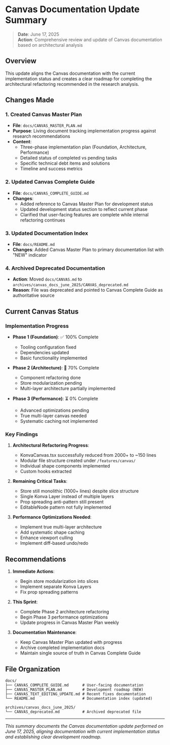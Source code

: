# Canvas Documentation Update Summary

> **Date**: June 17, 2025  
> **Action**: Comprehensive review and update of Canvas documentation based on architectural analysis

## Overview

This update aligns the Canvas documentation with the current implementation status and creates a clear roadmap for completing the architectural refactoring recommended in the research analysis.

## Changes Made

### 1. Created Canvas Master Plan
- **File**: `docs/CANVAS_MASTER_PLAN.md`
- **Purpose**: Living document tracking implementation progress against research recommendations
- **Content**: 
  - Three-phase implementation plan (Foundation, Architecture, Performance)
  - Detailed status of completed vs pending tasks
  - Specific technical debt items and solutions
  - Timeline and success metrics

### 2. Updated Canvas Complete Guide
- **File**: `docs/CANVAS_COMPLETE_GUIDE.md`
- **Changes**: 
  - Added reference to Canvas Master Plan for development status
  - Updated development status section to reflect current phase
  - Clarified that user-facing features are complete while internal refactoring continues

### 3. Updated Documentation Index
- **File**: `docs/README.md`
- **Changes**: Added Canvas Master Plan to primary documentation list with "NEW" indicator

### 4. Archived Deprecated Documentation
- **Action**: Moved `docs/CANVAS.md` to `archives/canvas_docs_june_2025/CANVAS_deprecated.md`
- **Reason**: File was deprecated and pointed to Canvas Complete Guide as authoritative source

## Current Canvas Status

### Implementation Progress
- **Phase 1 (Foundation)**: ✅ 100% Complete
  - Tooling configuration fixed
  - Dependencies updated
  - Basic functionality implemented
  
- **Phase 2 (Architecture)**: 🔄 70% Complete
  - Component refactoring done
  - Store modularization pending
  - Multi-layer architecture partially implemented
  
- **Phase 3 (Performance)**: ⏳ 0% Complete
  - Advanced optimizations pending
  - True multi-layer canvas needed
  - Systematic caching not implemented

### Key Findings

1. **Architectural Refactoring Progress**:
   - KonvaCanvas.tsx successfully reduced from 2000+ to ~150 lines
   - Modular file structure created under `/features/canvas/`
   - Individual shape components implemented
   - Custom hooks extracted

2. **Remaining Critical Tasks**:
   - Store still monolithic (1000+ lines) despite slice structure
   - Single Konva Layer instead of multiple layers
   - Prop spreading anti-pattern still present
   - EditableNode pattern not fully implemented

3. **Performance Optimizations Needed**:
   - Implement true multi-layer architecture
   - Add systematic shape caching
   - Enhance viewport culling
   - Implement diff-based undo/redo

## Recommendations

1. **Immediate Actions**:
   - Begin store modularization into slices
   - Implement separate Konva Layers
   - Fix prop spreading patterns

2. **This Sprint**:
   - Complete Phase 2 architecture refactoring
   - Begin Phase 3 performance optimizations
   - Update progress in Canvas Master Plan weekly

3. **Documentation Maintenance**:
   - Keep Canvas Master Plan updated with progress
   - Archive completed implementation docs
   - Maintain single source of truth in Canvas Complete Guide

## File Organization

```
docs/
├── CANVAS_COMPLETE_GUIDE.md      # User-facing documentation
├── CANVAS_MASTER_PLAN.md         # Development roadmap (NEW)
├── CANVAS_TEXT_EDITING_UPDATE.md # Recent fixes documentation
└── README.md                     # Documentation index (updated)

archives/canvas_docs_june_2025/
└── CANVAS_deprecated.md          # Archived deprecated file
```

---

*This summary documents the Canvas documentation update performed on June 17, 2025, aligning documentation with current implementation status and establishing clear development roadmap.*
